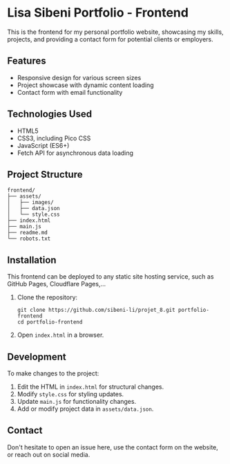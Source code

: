 # Lisa Sibeni Portfolio - Frontend

This is the frontend for my personal portfolio website, showcasing my skills, projects, and providing a contact form for potential clients or employers.

## Features

- Responsive design for various screen sizes
- Project showcase with dynamic content loading
- Contact form with email functionality

## Technologies Used

- HTML5
- CSS3, including Pico CSS
- JavaScript (ES6+)
- Fetch API for asynchronous data loading

## Project Structure

```
frontend/  
├── assets/  
│   ├── images/  
│   ├── data.json  
│   └── style.css 
├── index.html  
├── main.js 
├── readme.md  
└── robots.txt
```

## Installation

This frontend can be deployed to any static site hosting service, such as GitHub Pages, Cloudflare Pages,...

1. Clone the repository:

    ```
    git clone https://github.com/sibeni-li/projet_8.git portfolio-frontend
    cd portfolio-frontend
    ```

1. Open `index.html` in a browser.

## Development

To make changes to the project:

1. Edit the HTML in `index.html` for structural changes.
1. Modify `style.css` for styling updates.
1. Update `main.js` for functionality changes.
1. Add or modify project data in `assets/data.json`.

## Contact

Don't hesitate to open an issue here, use the contact form on the website, or reach out on social media.
